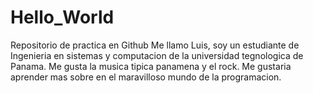 # Hello_World
Repositorio de practica en Github
Me llamo Luis, soy un estudiante de  Ingenieria en sistemas y computacion de la universidad tegnologica de Panama.
Me gusta la musica tipica panamena y el rock.
Me gustaria aprender  mas sobre en el maravilloso mundo de la programacion. 
